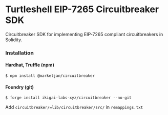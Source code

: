 # Turtleshell EIP-7265 Circuitbreaker SDK

Circuitbreaker SDK for implementing EIP-7265 compliant circuitbreakers in Solidity.

### Installation

#### Hardhat, Truffle (npm)

```
$ npm install @markeljan/circuitbreaker
```

#### Foundry (git)

```
$ forge install ikigai-labs-xyz/circuitbreaker --no-git
```

Add `circuitbreaker/=lib/circuitbreaker/src/` in `remappings.txt`

